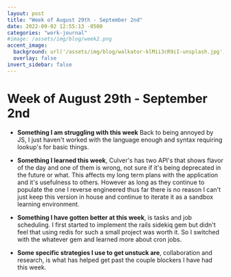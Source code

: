 ```yaml
---
layout: post
title: "Week of August 29th - September 2nd"
date: 2022-09-02 12:55:13 -0500
categories: "work-journal"
#image: /assets/img/blog/week2.png
accent_image:
  background: url('/assets/img/blog/walkator-klMii3cR9iI-unsplash.jpg') center/cover
  overlay: false
invert_sidebar: false
---
```


# Week of August 29th - September 2nd

- **Something I am struggling with this week**  Back to being annoyed by JS, I just haven't worked with the language enough and syntax requiring lookup's for basic things. 

- **Something I learned this week**, Culver's has two API's that shows flavor of the day and one of them is wrong, not sure if it's being deprecated in the future or what. This affects my long term plans with the application and it's usefulness to others. However as long as they continue to populate the one I reverse engineered thus far there is no reason I can't just keep this version in house and continue to iterate it as a sandbox learning environment.   

- **Something I have gotten better at this week**, is tasks and job scheduling.  I first started to implement the rails sidekiq gem but didn't feel that using redis for such a small project was worth it. So I switched with the whatever gem and learned more about cron jobs. 

- **Some specific strategies I use to get unstuck are**, collaboration and research, is what has helped get past the couple blockers I have had this week.
